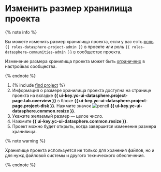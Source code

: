# Изменить размер хранилища проекта

{% note info %}

Вы можете изменить размер хранилища проекта, если у вас есть [роль](../../security/index.md) `{{ roles-datasphere-project-admin }}` в проекте или роль `{{ roles-datasphere-communities-admin }}` в сообществе проекта.

Изменение размера хранилища проекта может быть [ограничено](../community/manage-community-config.md) в настройках сообщества.

{% endnote %}

1. {% include [find project](../../../_includes/datasphere/ui-find-project.md) %}
1. Информация о размере хранилища проекта доступна на странице проекта на вкладке **{{ ui-key.yc-ui-datasphere.project-page.tab.overview }}** в блоке **{{ ui-key.yc-ui-datasphere.project-page.project-disk }}**. Нажмите значок ![pencil](../../../_assets/console-icons/pencil-to-line.svg) **{{ ui-key.yc-ui-datasphere.common.resize }}**.
1. Укажите желаемый размер — целое число.
1. Нажмите **{{ ui-key.yc-ui-datasphere.common.resize }}**.
1. Проект можно будет открыть, когда завершится изменение размера хранилища.

{% note warning %}

Хранилище проекта используется не только для хранения файлов, но и для нужд файловой системы и другого технического обеспечения.

{% endnote %}
